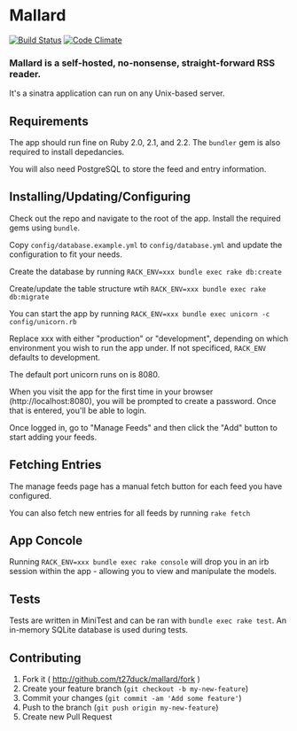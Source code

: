 Mallard
=======

[![Build Status](https://travis-ci.org/t27duck/mallard.svg?branch=master)](https://travis-ci.org/t27duck/mallard)
[![Code Climate](https://codeclimate.com/github/t27duck/mallard/badges/gpa.svg)](https://codeclimate.com/github/t27duck/mallard)

### Mallard is a self-hosted, no-nonsense, straight-forward RSS reader.

It's a sinatra application can run on any Unix-based server.

## Requirements

The app should run fine on Ruby 2.0, 2.1, and 2.2. The `bundler` gem is also required to install depedancies.

You will also need PostgreSQL to store the feed and entry information.

## Installing/Updating/Configuring

Check out the repo and navigate to the root of the app. Install the required gems using `bundle`.

Copy `config/database.example.yml` to `config/database.yml` and update the configuration to fit your needs.

Create the database by running `RACK_ENV=xxx bundle exec rake db:create`

Create/update the table structure wtih `RACK_ENV=xxx bundle exec rake db:migrate`

You can start the app by running `RACK_ENV=xxx bundle exec unicorn -c config/unicorn.rb`

Replace xxx with either "production" or "development", depending on which environment you wish to run the app under. If not specificed, `RACK_ENV` defaults to development.

The default port unicorn runs on is 8080.

When you visit the app for the first time in your browser (http://localhost:8080), you will be prompted to create a password. Once that is entered, you'll be able to login.

Once logged in, go to "Manage Feeds" and then click the "Add" button to start adding your feeds.

## Fetching Entries

The manage feeds page has a manual fetch button for each feed you have configured.

You can also fetch new entries for all feeds by running `rake fetch`

## App Concole

Running `RACK_ENV=xxx bundle exec rake console` will drop you in an irb session within the app - allowing you to view and manipulate the models.

## Tests

Tests are written in MiniTest and can be ran with `bundle exec rake test`. An in-memory SQLite database is used during tests.

## Contributing

1. Fork it ( http://github.com/t27duck/mallard/fork )
2. Create your feature branch (`git checkout -b my-new-feature`)
3. Commit your changes (`git commit -am 'Add some feature'`)
4. Push to the branch (`git push origin my-new-feature`)
5. Create new Pull Request
